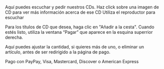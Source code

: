 Aquí puedes escuchar y pedir nuestros CDs.
Haz click sobre una  imagen de CD para ver más información acerca de ese CD
Utiliza el reproductor para escuchar

Para los títulos de CD que desea, haga clic en "Añadir a la cesta".
Cuando estés listo, utiliza  la ventana “Pagar” que aparece en la esquina superrior derecha.

Aquí puedes ajustar la cantidad, si quieres más de uno, o eliminar un artículo, antes de ser redirigido a la página de pago.

Pago con PayPay, Visa, Mastercard, Discover o American Express
